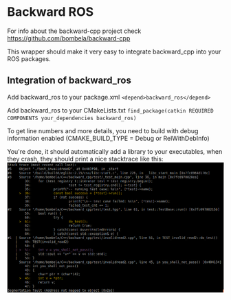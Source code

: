 Backward ROS
============

For info about the backward-cpp project check https://github.com/bombela/backward-cpp

This wrapper should make it very easy to integrate backward_cpp into your ROS packages.

## Integration of backward_ros

Add backward\_ros to your package.xml `<depend>backward_ros</depend>`

Add backward\_ros to your CMakeLists.txt `find_package(catkin REQUIRED COMPONENTS your_dependencies backward_ros)`


To get line numbers and more details, you need to build with debug information enabled (CMAKE_BUILD_TYPE = Debug or RelWithDebInfo)

You're done, it should automatically add a library to your executables, when they crash, they should print a nice stacktrace like this:
![pretty stackstrace](doc/pretty.png)
